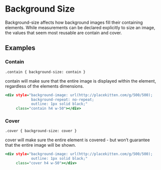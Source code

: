 # Background Size

Background-size affects how background images fill their containing elements. While measurements can be declared explicitly to size an image, the values that seem most reusable are contain and cover.

## Examples

### Contain

``` .contain { background-size: contain } ```

contain will make sure that the entire image is displayed within the element, regardless of the elements dimensions.

```.html
<div style="background-image: url(http://placekitten.com/g/500/500);
            background-repeat: no-repeat;
            outline: 1px solid black;"
     class="contain h4 w-50"></div>
```

### Cover

``` .cover { background-size: cover } ```

cover will make sure the entire element is covered - but won’t guarantee that the entire image will be shown.

```.html
<div style="background-image: url(http://placekitten.com/g/500/500);
            outline: 1px solid black;"
     class="cover h4 w-50"></div>
```
